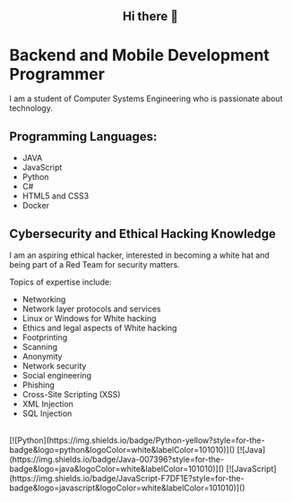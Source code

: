 ## <center> Hi there 👋 </center>

# Backend and Mobile Development Programmer

I am a student of Computer Systems Engineering who is passionate about technology.

## Programming Languages:
- JAVA
- JavaScript
- Python
- C#
- HTML5 and CSS3
- Docker

## Cybersecurity and Ethical Hacking Knowledge

I am an aspiring ethical hacker, interested in becoming a white hat and being part of a Red Team for security matters.

Topics of expertise include:
- Networking
- Network layer protocols and services
- Linux or Windows for White hacking
- Ethics and legal aspects of White hacking
- Footprinting
- Scanning
- Anonymity
- Network security
- Social engineering
- Phishing
- Cross-Site Scripting (XSS)
- XML Injection
- SQL Injection
</br>
[![Python](https://img.shields.io/badge/Python-yellow?style=for-the-badge&logo=python&logoColor=white&labelColor=101010)]()
[![Java](https://img.shields.io/badge/Java-007396?style=for-the-badge&logo=java&logoColor=white&labelColor=101010)]()
[![JavaScript](https://img.shields.io/badge/JavaScript-F7DF1E?style=for-the-badge&logo=javascript&logoColor=white&labelColor=101010)]()
<!--
**ender346/ender346** is a ✨ _special_ ✨ repository because its `README.md` (this file) appears on your GitHub profile.

Here are some ideas to get you started:

- 🔭 I’m currently working on ...
- 🌱 I’m currently learning ...
- 👯 I’m looking to collaborate on ...
- 🤔 I’m looking for help with ...
- 💬 Ask me about ...
- 📫 How to reach me: ...
- 😄 Pronouns: ...
- ⚡ Fun fact: ...
-->

